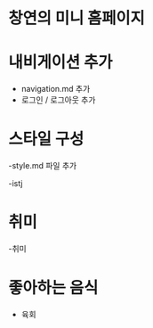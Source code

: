 # 창연의 미니 홈페이지

# 내비게이션 추가

- navigation.md 추가
- 로그인 / 로그아웃 추가

# 스타일 구성

-style.md 파일 추가

-istj

# 취미

-취미

# 좋아하는 음식

- 육회
